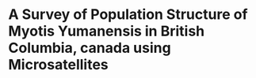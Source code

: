 # A Survey of Population Structure of Myotis Yumanensis in British Columbia, canada using Microsatellites
